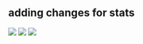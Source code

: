 ## adding changes for stats

![](http://github-profile-summary-cards.vercel.app/api/cards/stats?username=gamingtruble&theme=panda) 
![](http://github-profile-summary-cards.vercel.app/api/cards/profile-details?username=gamingtruble&theme=panda)
![](http://github-profile-summary-cards.vercel.app/api/cards/repos-per-language?username=gamingtruble&theme=panda)

